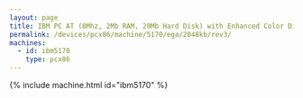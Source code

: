 ```yaml
---
layout: page
title: IBM PC AT (8Mhz, 2Mb RAM, 20Mb Hard Disk) with Enhanced Color Display
permalink: /devices/pcx86/machine/5170/ega/2048kb/rev3/
machines:
  - id: ibm5170
    type: pcx86
---
```


{% include machine.html id="ibm5170" %}
